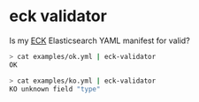 # eck validator

Is my [ECK](https://github.com/elastic/cloud-on-k8s) Elasticsearch YAML manifest for valid?

```sh
> cat examples/ok.yml | eck-validator
OK
```

```sh
> cat examples/ko.yml | eck-validator
KO unknown field "type"
```
